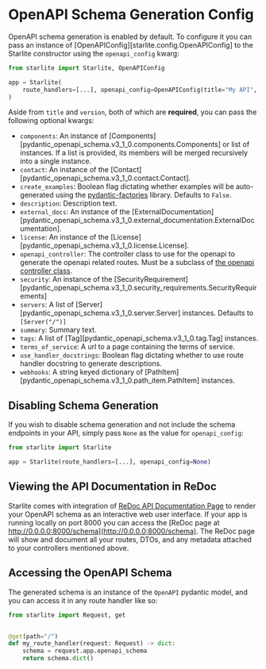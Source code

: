 # OpenAPI Schema Generation Config

OpenAPI schema generation is enabled by default. To configure it you can pass an instance of
[OpenAPIConfig][starlite.config.OpenAPIConfig] to the Starlite constructor using the `openapi_config` kwarg:

```python
from starlite import Starlite, OpenAPIConfig

app = Starlite(
    route_handlers=[...], openapi_config=OpenAPIConfig(title="My API", version="1.0.0")
)
```

Aside from `title` and `version`, both of which are **required**, you can pass the following optional kwargs:

- `components`: An instance of [Components][pydantic_openapi_schema.v3_1_0.components.Components] or list of instances.
  If a list is provided, its members will be merged recursively into a single instance.
- `contact`: An instance of the [Contact][pydantic_openapi_schema.v3_1_0.contact.Contact].
- `create_examples`: Boolean flag dictating whether examples will be auto-generated using
  the [pydantic-factories](https://github.com/starlite-api/pydantic-factories) library. Defaults to `False`.
- `description`: Description text.
- `external_docs`: An instance of
  the [ExternalDocumentation][pydantic_openapi_schema.v3_1_0.external_documentation.ExternalDocumentation].
- `license`: An instance of the [License][pydantic_openapi_schema.v3_1_0.license.License].
- `openapi_controller`: The controller class to use for the openapi to generate the openapi related routes. Must be a
  subclass of [the openapi controller class](3-openapi-controller.md).
- `security`: An instance of
  the [SecurityRequirement][pydantic_openapi_schema.v3_1_0.security_requirements.SecurityRequirements]
- `servers`: A list of [Server][pydantic_openapi_schema.v3_1_0.server.Server] instances. Defaults to `[Server("/")]`
- `summary`: Summary text.
- `tags`: A list of [Tag][pydantic_openapi_schema.v3_1_0.tag.Tag] instances.
- `terms_of_service`: A url to a page containing the terms of service.
- `use_handler_docstrings`: Boolean flag dictating whether to use route handler docstring to generate descriptions.
- `webhooks`: A string keyed dictionary of [PathItem][pydantic_openapi_schema.v3_1_0.path_item.PathItem] instances.

## Disabling Schema Generation

If you wish to disable schema generation and not include the schema endpoints in your API, simply pass `None` as the
value for `openapi_config`:

```python
from starlite import Starlite

app = Starlite(route_handlers=[...], openapi_config=None)
```

## Viewing the API Documentation in ReDoc

Starlite comes with integration of [ReDoc API Documentation Page](https://redoc.ly/) to render your OpenAPI schema as an
interactive web user interface. If your app is running locally on port 8000 you can access the
[ReDoc page at http://0.0.0.0:8000/schema](http://0.0.0.0:8000/schema). The ReDoc page will show and document all your
routes,
DTOs, and any metadata attached to your controllers mentioned above.

## Accessing the OpenAPI Schema

The generated schema is an instance of the `OpenAPI` pydantic model, and you can access it in any route handler like so:

```python
from starlite import Request, get


@get(path="/")
def my_route_handler(request: Request) -> dict:
    schema = request.app.openapi_schema
    return schema.dict()
```
